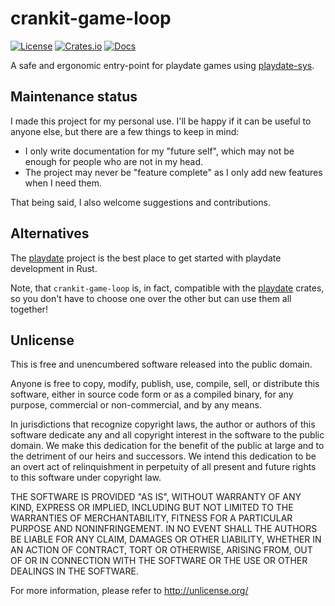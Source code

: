 # crankit-game-loop

[![License](https://img.shields.io/crates/l/crankit-game-loop)](#Unlicense)
[![Crates.io](https://img.shields.io/crates/v/crankit-game-loop)](https://crates.io/crates/crankit-game-loop)
[![Docs](https://docs.rs/impacted/badge.svg)](https://docs.rs/crankit-game-loop)

A safe and ergonomic entry-point for playdate games using [playdate-sys](https://docs.rs/playdate-sys).


## Maintenance status

I made this project for my personal use. I'll be happy if it can be useful to anyone else, but there are a few things to keep in mind:
* I only write documentation for my "future self", which may not be enough for people who are not in my head.
* The project may never be "feature complete" as I only add new features when I need them.

That being said, I also welcome suggestions and contributions.


## Alternatives

The [playdate] project is the best place to get started with playdate development in Rust.

Note, that `crankit-game-loop` is, in fact, compatible with the [playdate] crates, so you don't have to choose one over the other but can use them all together!

[playdate]: https://github.com/boozook/playdate

## Unlicense

This is free and unencumbered software released into the public domain.

Anyone is free to copy, modify, publish, use, compile, sell, or
distribute this software, either in source code form or as a compiled
binary, for any purpose, commercial or non-commercial, and by any
means.

In jurisdictions that recognize copyright laws, the author or authors
of this software dedicate any and all copyright interest in the
software to the public domain. We make this dedication for the benefit
of the public at large and to the detriment of our heirs and
successors. We intend this dedication to be an overt act of
relinquishment in perpetuity of all present and future rights to this
software under copyright law.

THE SOFTWARE IS PROVIDED "AS IS", WITHOUT WARRANTY OF ANY KIND,
EXPRESS OR IMPLIED, INCLUDING BUT NOT LIMITED TO THE WARRANTIES OF
MERCHANTABILITY, FITNESS FOR A PARTICULAR PURPOSE AND NONINFRINGEMENT.
IN NO EVENT SHALL THE AUTHORS BE LIABLE FOR ANY CLAIM, DAMAGES OR
OTHER LIABILITY, WHETHER IN AN ACTION OF CONTRACT, TORT OR OTHERWISE,
ARISING FROM, OUT OF OR IN CONNECTION WITH THE SOFTWARE OR THE USE OR
OTHER DEALINGS IN THE SOFTWARE.

For more information, please refer to <http://unlicense.org/>
